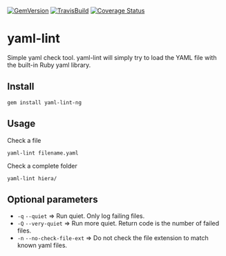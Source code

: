 [![GemVersion](https://badge.fury.io/rb/yaml-lint.svg)](http://badge.fury.io/rb/yaml-lint)
[![TravisBuild](https://travis-ci.org/Pryz/yaml-lint.svg?branch=master)](https://travis-ci.org/Pryz/yaml-lint.svg?branch=master)
[![Coverage Status](https://coveralls.io/repos/Pryz/yaml-lint/badge.svg?branch=master)](https://coveralls.io/r/Pryz/yaml-lint?branch=master)

yaml-lint
=========

Simple yaml check tool. yaml-lint will simply try to load the YAML file with the
built-in Ruby yaml library.

Install
-------

```shell
gem install yaml-lint-ng
```

Usage
-----

Check a file

```shell
yaml-lint filename.yaml
```

Check a complete folder

```shell
yaml-lint hiera/
```

Optional parameters
-------------------
* `-q` `--quiet` => Run quiet. Only log failing files.
* `-Q` `--very-quiet` => Run more quiet. Return code is the number of failed files.
* `-n` `--no-check-file-ext` => Do not check the file extension to match known yaml files.

